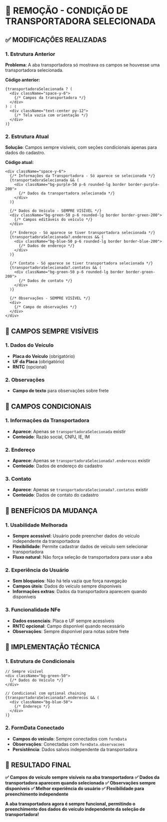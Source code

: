 # 🚛 REMOÇÃO - CONDIÇÃO DE TRANSPORTADORA SELECIONADA

## ✅ **MODIFICAÇÕES REALIZADAS**

### **1. Estrutura Anterior**
**Problema**: A aba transportadora só mostrava os campos se houvesse uma transportadora selecionada.

**Código anterior:**
```tsx
{transportadoraSelecionada ? (
  <div className="space-y-6">
    {/* Campos da transportadora */}
  </div>
) : (
  <div className="text-center py-12">
    {/* Tela vazia com orientação */}
  </div>
)}
```

### **2. Estrutura Atual**
**Solução**: Campos sempre visíveis, com seções condicionais apenas para dados do cadastro.

**Código atual:**
```tsx
<div className="space-y-6">
  {/* Informações da Transportadora - Só aparece se selecionada */}
  {transportadoraSelecionada && (
    <div className="bg-purple-50 p-6 rounded-lg border border-purple-200">
      {/* Dados da transportadora selecionada */}
    </div>
  )}

  {/* Dados do Veículo - SEMPRE VISÍVEL */}
  <div className="bg-green-50 p-6 rounded-lg border border-green-200">
    {/* Campos editáveis do veículo */}
  </div>

  {/* Endereço - Só aparece se tiver transportadora selecionada */}
  {transportadoraSelecionada?.enderecos && (
    <div className="bg-blue-50 p-6 rounded-lg border border-blue-200">
      {/* Dados de endereço */}
    </div>
  )}

  {/* Contato - Só aparece se tiver transportadora selecionada */}
  {transportadoraSelecionada?.contatos && (
    <div className="bg-green-50 p-6 rounded-lg border border-green-200">
      {/* Dados de contato */}
    </div>
  )}

  {/* Observações - SEMPRE VISÍVEL */}
  <div>
    {/* Campo de observações */}
  </div>
</div>
```

## 🎯 **CAMPOS SEMPRE VISÍVEIS**

### **1. Dados do Veículo**
- **Placa do Veículo** (obrigatório)
- **UF da Placa** (obrigatório)
- **RNTC** (opcional)

### **2. Observações**
- **Campo de texto** para observações sobre frete

## 🔄 **CAMPOS CONDICIONAIS**

### **1. Informações da Transportadora**
- **Aparece**: Apenas se `transportadoraSelecionada` existir
- **Conteúdo**: Razão social, CNPJ, IE, IM

### **2. Endereço**
- **Aparece**: Apenas se `transportadoraSelecionada?.enderecos` existir
- **Conteúdo**: Dados de endereço do cadastro

### **3. Contato**
- **Aparece**: Apenas se `transportadoraSelecionada?.contatos` existir
- **Conteúdo**: Dados de contato do cadastro

## 🎨 **BENEFÍCIOS DA MUDANÇA**

### **1. Usabilidade Melhorada**
- **Sempre acessível**: Usuário pode preencher dados do veículo independente da transportadora
- **Flexibilidade**: Permite cadastrar dados de veículo sem selecionar transportadora
- **Fluxo natural**: Não força seleção de transportadora para usar a aba

### **2. Experiência do Usuário**
- **Sem bloqueios**: Não há tela vazia que força navegação
- **Campos úteis**: Dados do veículo sempre disponíveis
- **Informações extras**: Dados da transportadora aparecem quando disponíveis

### **3. Funcionalidade NFe**
- **Dados essenciais**: Placa e UF sempre acessíveis
- **RNTC opcional**: Campo disponível quando necessário
- **Observações**: Sempre disponível para notas sobre frete

## 🔧 **IMPLEMENTAÇÃO TÉCNICA**

### **1. Estrutura de Condicionais**
```tsx
// Sempre visível
<div className="bg-green-50">
  {/* Dados do Veículo */}
</div>

// Condicional com optional chaining
{transportadoraSelecionada?.enderecos && (
  <div className="bg-blue-50">
    {/* Endereço */}
  </div>
)}
```

### **2. FormData Conectado**
- **Campos do veículo**: Sempre conectados com `formData`
- **Observações**: Conectadas com `formData.observacoes`
- **Persistência**: Dados salvos independente da transportadora

## 🎉 **RESULTADO FINAL**

**✅ Campos do veículo sempre visíveis na aba transportadora**
**✅ Dados da transportadora aparecem quando selecionada**
**✅ Observações sempre disponíveis**
**✅ Melhor experiência do usuário**
**✅ Flexibilidade para preenchimento independente**

**A aba transportadora agora é sempre funcional, permitindo o preenchimento dos dados do veículo independente da seleção de transportadora!**









